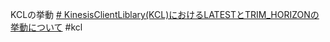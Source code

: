 KCLの挙動
[# KinesisClientLiblary(KCL)におけるLATESTとTRIM_HORIZONの挙動について](https://qiita.com/its/items/2913858e075fa8bdaf55)
#kcl